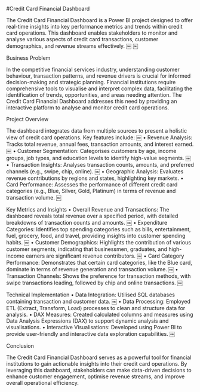 #Credit Card Financial Dashboard

The Credit Card Financial Dashboard is a Power BI project designed to offer real-time insights into key performance metrics and trends within credit card operations. This dashboard enables stakeholders to monitor and analyse various aspects of credit card transactions, customer demographics, and revenue streams effectively. ￼ ￼

Business Problem

In the competitive financial services industry, understanding customer behaviour, transaction patterns, and revenue drivers is crucial for informed decision-making and strategic planning. Financial institutions require comprehensive tools to visualise and interpret complex data, facilitating the identification of trends, opportunities, and areas needing attention. The Credit Card Financial Dashboard addresses this need by providing an interactive platform to analyse and monitor credit card operations.

Project Overview

The dashboard integrates data from multiple sources to present a holistic view of credit card operations. Key features include: ￼
	•	Revenue Analysis: Tracks total revenue, annual fees, transaction amounts, and interest earned. ￼
	•	Customer Segmentation: Categorises customers by age, income groups, job types, and education levels to identify high-value segments. ￼
	•	Transaction Insights: Analyses transaction counts, amounts, and preferred channels (e.g., swipe, chip, online). ￼
	•	Geographic Analysis: Evaluates revenue contributions by regions and states, highlighting key markets.
	•	Card Performance: Assesses the performance of different credit card categories (e.g., Blue, Silver, Gold, Platinum) in terms of revenue and transaction volume. ￼

Key Metrics and Insights
	•	Overall Revenue and Transactions: The dashboard reveals total revenue over a specified period, with detailed breakdowns of transaction counts and amounts. ￼
	•	Expenditure Categories: Identifies top spending categories such as bills, entertainment, fuel, grocery, food, and travel, providing insights into customer spending habits. ￼
	•	Customer Demographics: Highlights the contribution of various customer segments, indicating that businessmen, graduates, and high-income earners are significant revenue contributors. ￼
	•	Card Category Performance: Demonstrates that certain card categories, like the Blue card, dominate in terms of revenue generation and transaction volume. ￼
	•	Transaction Channels: Shows the preference for transaction methods, with swipe transactions leading, followed by chip and online transactions. ￼

Technical Implementation
	•	Data Integration: Utilised SQL databases containing transaction and customer data. ￼
	•	Data Processing: Employed ETL (Extract, Transform, Load) processes to clean and structure data for analysis.
	•	DAX Measures: Created calculated columns and measures using Data Analysis Expressions (DAX) to support dynamic analysis and visualisations.
	•	Interactive Visualisations: Developed using Power BI to provide user-friendly and interactive data exploration capabilities. ￼

Conclusion

The Credit Card Financial Dashboard serves as a powerful tool for financial institutions to gain actionable insights into their credit card operations. By leveraging this dashboard, stakeholders can make data-driven decisions to enhance customer engagement, optimise revenue streams, and improve overall operational efficiency.

